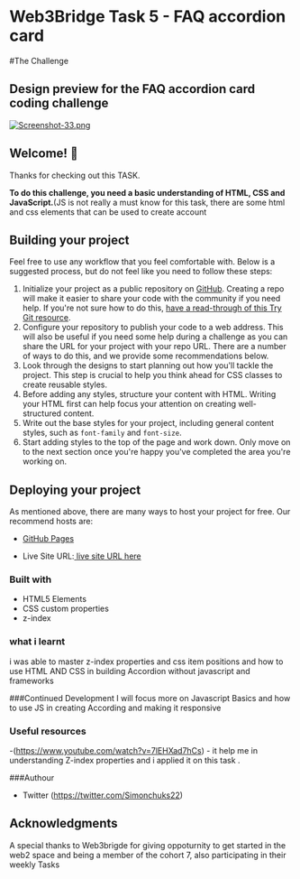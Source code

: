 # Web3Bridge Task 5 - FAQ accordion card
   #The Challenge
## Design preview for the FAQ accordion card coding challenge
[![Screenshot-33.png](https://i.postimg.cc/P5grycXg/Screenshot-33.png)](https://postimg.cc/Hrtgs67z)

## Welcome! 👋

Thanks for checking out this TASK.


**To do this challenge, you need a basic understanding of HTML, CSS and JavaScript.**(JS is not really a must know for this task, there are some html and css elements that can be used to create account

## Building your project

Feel free to use any workflow that you feel comfortable with. Below is a suggested process, but do not feel like you need to follow these steps:

1. Initialize your project as a public repository on [GitHub](https://github.com/). Creating a repo will make it easier to share your code with the community if you need help. If you're not sure how to do this, [have a read-through of this Try Git resource](https://try.github.io/).
2. Configure your repository to publish your code to a web address. This will also be useful if you need some help during a challenge as you can share the URL for your project with your repo URL. There are a number of ways to do this, and we provide some recommendations below.
3. Look through the designs to start planning out how you'll tackle the project. This step is crucial to help you think ahead for CSS classes to create reusable styles.
4. Before adding any styles, structure your content with HTML. Writing your HTML first can help focus your attention on creating well-structured content.
5. Write out the base styles for your project, including general content styles, such as `font-family` and `font-size`.
6. Start adding styles to the top of the page and work down. Only move on to the next section once you're happy you've completed the area you're working on.

## Deploying your project

As mentioned above, there are many ways to host your project for free. Our recommend hosts are:

- [GitHub Pages](https://pages.github.com/)

- Live Site URL:[ live site URL here](https://simonchuks22.github.io/Accordion_card-Task/)


### Built with

-  HTML5 Elements
- CSS custom properties
- z-index

### what i learnt 
i was able to master z-index properties and css item positions and how to use HTML AND CSS in building Accordion without javascript and frameworks

###Continued Development
I will focus more on Javascript Basics and how to use JS in creating According and making it responsive

### Useful resources

-(https://www.youtube.com/watch?v=7lEHXad7hCs) - it help me  in understanding Z-index properties and i applied  it on this task .

###Authour
- Twitter (https://twitter.com/Simonchuks22)

 ## Acknowledgments
 A special thanks to Web3brigde for giving oppoturnity to get started in the web2 space and being a member of the cohort 7, also participating in their weekly Tasks 


